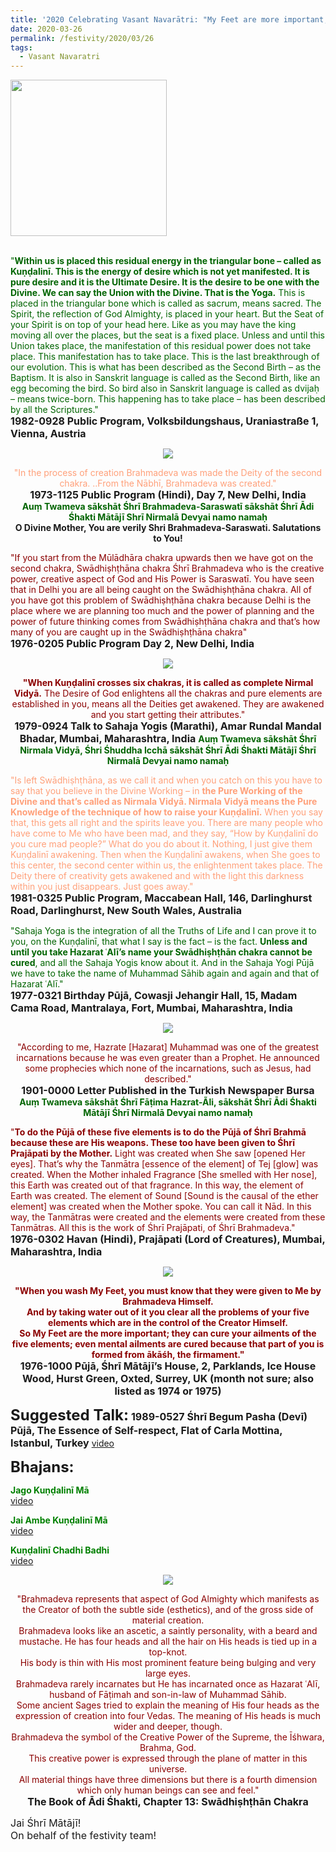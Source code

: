 ```yaml
---
title: '2020 Celebrating Vasant Navarātri: "My Feet are more important; they can cure your ailments of the five elements" '
date: 2020-03-26
permalink: /festivity/2020/03/26
tags:
  - Vasant Navaratri
---
```


<div style="text-align: left"><img src="/images/image00.png" width="250" /></div><br>

<p>
<font color="DarkGreen">"<b>Within us is placed this residual energy in the triangular bone – called as Kuṇḍalinī. This is the energy of desire which is not yet manifested. It is pure desire and it is the Ultimate Desire. It is the desire to be one with the Divine. We can say the Union with the Divine. That is the Yoga.</b> This is placed in the triangular bone which is called as sacrum, means sacred. The Spirit, the reflection of God Almighty, is placed in your heart. But the Seat of your Spirit is on top of your head here. Like as you may have the king moving all over the places, but the seat is a fixed place. Unless and until this Union takes place, the manifestation of this residual power does not take place. This manifestation has to take place. This is the last breakthrough of our evolution. This is what has been described as the Second Birth – as the Baptism. It is also in Sanskrit language is called as the Second Birth, like an egg becoming the bird. So bird also in Sanskrit language is called as dvijaḥ – means twice-born. This happening has to take place – has been described by all the Scriptures."</font><br>
<font size="+0"><b>1982-0928 Public Program, Volksbildungshaus, Uraniastraße 1, Vienna, Austria</b></font>
</p>

<div style="text-align: center"><img src="/images/image351.png" /></div>

<p style="text-align:center;">
<font color="LightSalmon">"In the process of creation Brahmadeva was made the Deity of the second chakra.
..From the Nābhī, Brahmadeva was created."</font><br>
<font size="+0"><b>1973-1125 Public Program (Hindi), Day 7, New Delhi, India</b></font><br>
<font color="DarkGreen"><b>Auṃ Twameva sākshāt Śhrī Brahmadeva-Saraswatī sākshāt Śhrī Ādi Śhakti Mātājī Shrī Nirmalā Devyai namo namaḥ</b></font><br>
<b>O Divine Mother, You are verily Shri Brahmadeva-Saraswati. Salutations to You!</b>
</p>

<p>
<font color="DarkRed">"If you start from the Mūlādhāra chakra upwards then we have got on the second chakra, Swādhiṣhṭhāna chakra Śhrī Brahmadeva who is the creative power, creative aspect of God and His Power is Saraswatī. You have seen that in Delhi you are all being caught on the Swādhiṣhṭhāna chakra. All of you have got this problem of Swādhiṣhṭhāna chakra because Delhi is the place where we are planning too much and the power of planning and the power of future thinking comes from Swādhiṣhṭhāna chakra and that’s how many of you are caught up in the Swādhiṣhṭhāna chakra"</font><br>
<font size="+0"><b>1976-0205 Public Program Day 2, New Delhi, India</b></font>
</p>

<div style="text-align: center"><img src="/images/image352.png" /></div>

<p style="text-align:center;">
<font color="DarkRed"><b>"When Kuṇḍalinī crosses six chakras, it is called as complete Nirmal Vidyā.</b> The Desire of God
enlightens all the chakras and pure elements are established in you, means all the Deities get awakened. 
They are awakened and you start getting their attributes."</font><br>
<font size="+0"><b>1979-0924 Talk to Sahaja Yogis (Marathi), Amar Rundal Mandal Bhadar, Mumbai, Maharashtra, India</b></font>
<font color="DarkGreen"><b>Auṃ Twameva sākshāt Śhrī Nirmala Vidyā, Śhri Śhuddha Icchā sākshāt Śhrī Ādi Śhakti Mātājī Śhrī Nirmalā Devyai namo namaḥ</b></font><br>
</p>

<p>
<font color="LightSalmon">"Is left Swādhiṣhṭhāna, as we call it and when you catch on this you have to say that you believe in the Divine Working – in <b>the Pure Working of the Divine and that’s called as Nirmala Vidyā. Nirmala Vidyā means the Pure Knowledge of the technique of how to raise your Kuṇḍalinī.</b> When you say that, this gets all right and the spirits leave you. There are many people who have come to Me who have been mad, and they say, “How by Kuṇḍalinī do you cure mad people?” What do you do about it. Nothing, I just give them Kuṇḍalinī awakening. Then when the Kuṇḍalinī awakens, when She goes to this center, the second center within us, the enlightenment takes place. The Deity there of creativity gets awakened and with the light this darkness within you just disappears. Just goes away."</font><br>
<font size="+0"><b>1981-0325 Public Program, Maccabean Hall, 146, Darlinghurst Road, Darlinghurst, New South Wales, Australia</b></font>
</p>

<p>
<font color="DarkGreen">"Sahaja Yoga is the integration of all the Truths of Life and I can prove it to you, on the Kuṇḍalinī, that what I say is the fact – is the fact. <b>Unless and until you take Hazarat ʿAlī’s name your Swādhiṣhṭhān chakra cannot be cured</b>, and all the Sahaja Yogis know about it. And in the Sahaja Yogi Pūjā we have to take the name of Muhammad Sāhib again and again and that of Hazarat ʿAlī."</font><br>
<font size="+0"><b>1977-0321 Birthday Pūjā, Cowasji Jehangir Hall, 15, Madam Cama Road, Mantralaya, Fort, Mumbai, Maharashtra, India</b></font>
</p>

<div style="text-align: center"><img src="/images/image353.png" /></div>

<p style="text-align:center;">
<font color="DarkRed">"According to me, Hazrate [Hazarat] Muhammad was one of the greatest incarnations because he was even greater than a Prophet. 
He announced some prophecies which none of the incarnations, such as Jesus, had described."</font><br>
<font size="+0"><b>1901-0000 Letter Published in the Turkish Newspaper Bursa</b></font><br>
<font color="DarkGreen"><b>Auṃ Twameva sākshāt Śhrī Fāṭima Hazrat-Ãli, sākshāt Śhrī Ādi Śhakti Mātājī Śhrī Nirmalā Devyai namo namaḥ</b></font><br>
</p>

<p>
<font color="DarkRed">"<b>To do the Pūjā of these five elements is to do the Pūjā of Śhrī Brahmā because these are His weapons. These too have been given to Śhrī Prajāpati by the Mother.</b> Light was created when She saw [opened Her eyes]. That’s why the Tanmātra [essence of the element] of Tej [glow] was created. When the Mother inhaled Fragrance [She smelled with Her nose], this Earth was created out of that fragrance. In this way, the element of Earth was created. The element of Sound [Sound is the causal of the ether element] was created when the Mother spoke. You can call it Nād. In this way, the Tanmātras were created and the elements were created from these Tanmātras. All this is the work of Śhrī Prajāpati, of Śhrī Brahmadeva."</font><br>
<font size="+0"><b>1976-0302 Havan (Hindi), Prajāpati (Lord of Creatures), Mumbai, Maharashtra, India
</b></font>
</p>

<div style="text-align: center"><img src="/images/image354.png" /></div>

<p style="text-align:center;">
<font color="DarkRed"><b>"When you wash My Feet, you must know that they were given to Me by Brahmadeva Himself.<br>
And by taking water out of it you clear all the problems of your five elements which are in the control of the Creator Himself.<br>
So <b>My Feet are the more important; they can cure your ailments of the five elements</b>; even mental ailments are cured because that part of you is formed from ākāśh, the firmament."</b></font><br>
<font size="+0"><b>1976-1000 Pūjā, Śhrī Mātājī’s House, 2, Parklands, Ice House Wood, Hurst Green, Oxted, Surrey, UK (month not sure; also listed as 1974 or 1975)</b></font>
</p>

<font size="+2"><b>Suggested Talk:</b></font> 
<font size="+0"><b>1989-0527 Śhrī Begum Pasha (Devī) Pūjā, The Essence of Self-respect, Flat of Carla Mottina, Istanbul, Turkey</b></font>
<a href="https://seven-teams.github.io/Videos_Links.html"> video</a><br>

<font size="+2"><b>Bhajans:</b></font>

<p>
<font color="green"><b>Jago Kuṇḍalinī Mā</b></font><br>
<a href="https://www.youtube.com/watch?v=QIWysa18CGY&list=RDv7T1xpKkYFU">video</a>
</p>

<p>
<font color="green"><b>Jai Ambe Kuṇḍalinī Mā</b></font><br>
<a href="https://www.youtube.com/watch?v=V98lTrcSZec">video</a>
</p>
 
<p>
<font color="green"><b>Kuṇḍalinī Chadhi Badhi</b></font><br>
<a href="https://www.youtube.com/watch?v=KOKeT0HOmXU&list=RDKOKeT0HOmXU">video</a> 
</p>

<div style="text-align: center"><img src="/images/image355.png" /></div>

<p style="text-align:center;">
<font color="DarkRed">"Brahmadeva represents that aspect of God Almighty which manifests as the Creator of both the subtle side (esthetics), and of the gross side of material creation.<br>
Brahmadeva looks like an ascetic, a saintly personality, with a beard and mustache. He has four heads and all the hair on His heads is tied up in a top-knot.<br>
His body is thin with His most prominent feature being bulging and very large eyes.<br>
Brahmadeva rarely incarnates but He has incarnated once as Hazarat ʿAlī, husband of Fāṭimah and son-in-law of Muhammad Sāhib.<br>
Some ancient Sages tried to explain the meaning of His four heads as the expression of creation into four Vedas. The meaning of His heads is much wider and deeper, though.<br> 
Brahmadeva the symbol of the Creative Power of the Supreme, the Īśhwara, Brahma, God.<br>
This creative power is expressed through the plane of matter in this universe.<br>
All material things have three dimensions but there is a fourth dimension which only human beings can see and feel."</font><br>
<font size="+0"><b>The Book of Ādi Śhakti, Chapter 13: Swādhiṣhṭhān Chakra</b></font>
</p>

<p>
<font size="+0">Jai Śhrī Mātājī!<br>
On behalf of the festivity team!</font>
</p>